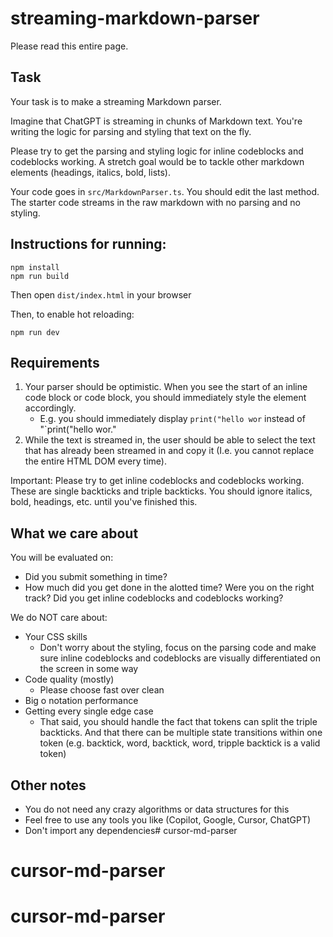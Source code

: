 # streaming-markdown-parser

Please read this entire page.

## Task
Your task is to make a streaming Markdown parser. 

Imagine that ChatGPT is streaming in chunks of Markdown text. You're writing the logic for parsing and styling that text on the fly.

Please try to get the parsing and styling logic for inline codeblocks and codeblocks working. A stretch goal would be to tackle other markdown elements (headings, italics, bold, lists).

Your code goes in `src/MarkdownParser.ts`. You should edit the last method. The starter code streams in the raw markdown with no parsing and no styling.

## Instructions for running:

```
npm install
npm run build
```

Then open `dist/index.html` in your browser

Then, to enable hot reloading:
```
npm run dev
```

## Requirements
1. Your parser should be optimistic. When you see the start of an inline code block or code block, you should immediately style the element accordingly.
    - E.g. you should immediately display  `print("hello wor` instead of "\`print("hello wor."
2. While the text is streamed in, the user should be able to select the text that has already been streamed in and copy it (I.e. you cannot replace the entire HTML DOM every time).

Important: Please try to get inline codeblocks and codeblocks working. These are single backticks and triple backticks. You should ignore italics, bold, headings, etc. until you've finished this.

## What we care about

You will be evaluated on:
  * Did you submit something in time?
  * How much did you get done in the alotted time? Were you on the right track? Did you get inline codeblocks and codeblocks working? 

We do NOT care about:
  * Your CSS skills
    * Don't worry about the styling, focus on the parsing code and make sure inline codeblocks and codeblocks are visually differentiated on the screen in some way
  * Code quality (mostly)
    * Please choose fast over clean 
  * Big o notation performance 
  * Getting every single edge case 
    * That said, you should handle the fact that tokens can split the triple backticks. And that there can be multiple state transitions within one token (e.g. backtick, word, backtick, word, tripple backtick is a valid token)

## Other notes
* You do not need any crazy algorithms or data structures for this
* Feel free to use any tools you like (Copilot, Google, Cursor, ChatGPT)
* Don't import any dependencies# cursor-md-parser
# cursor-md-parser
# cursor-md-parser
